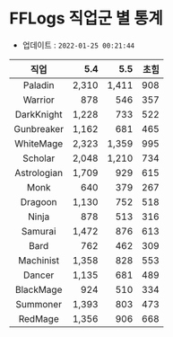 # FFLogs 직업군 별 통계

- 업데이트 : `2022-01-25 00:21:44`

|직업|5.4|5.5|초힘|
|:-:|-:|-:|-:|
|Paladin|2,310|1,411|908|
|Warrior|878|546|357|
|DarkKnight|1,228|733|522|
|Gunbreaker|1,162|681|465|
|WhiteMage|2,323|1,359|995|
|Scholar|2,048|1,210|734|
|Astrologian|1,709|929|615|
|Monk|640|379|267|
|Dragoon|1,130|752|518|
|Ninja|878|513|316|
|Samurai|1,472|876|613|
|Bard|762|462|309|
|Machinist|1,358|828|553|
|Dancer|1,135|681|489|
|BlackMage|924|510|334|
|Summoner|1,393|803|473|
|RedMage|1,356|906|668|
